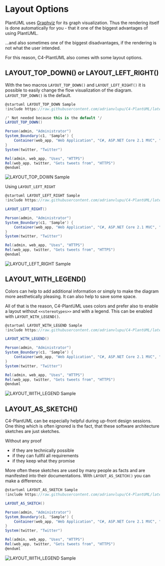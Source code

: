 # Layout Options

PlantUML uses [Graphviz](https://www.graphviz.org/) for its graph visualization. Thus the rendering itself is done automatically for you - that it one of the biggest advantages of using PlantUML.

...and also sometimes one of the biggest disadvantages, if the rendering is not what the user intended.

For this reason, C4-PlantUML also comes with some layout options.

## LAYOUT_TOP_DOWN() or LAYOUT_LEFT_RIGHT()

With the two macros `LAYOUT_TOP_DOWN()` and `LAYOUT_LEFT_RIGHT()` it is possible to easily change the flow visualization of the diagram. `LAYOUT_TOP_DOWN()` is the default.

```csharp
@startuml LAYOUT_TOP_DOWN Sample
!include https://raw.githubusercontent.com/adrianvlupu/C4-PlantUML/latest/C4_Container.puml

/' Not needed because this is the default '/
LAYOUT_TOP_DOWN()

Person(admin, "Administrator")
System_Boundary(c1, 'Sample') {
    Container(web_app, "Web Application", "C#, ASP.NET Core 2.1 MVC", "Allows users to compare multiple Twitter timelines")
}
System(twitter, "Twitter")

Rel(admin, web_app, "Uses", "HTTPS")
Rel(web_app, twitter, "Gets tweets from", "HTTPS")
@enduml
```

![LAYOUT_TOP_DOWN Sample](http://www.plantuml.com/plantuml/png/xLXhRziw4ltkNy7hV6W3E8sJFfhDEaRzK1vOnmaiPRDtsy9Wf74iN9aKIBgkTzl_laD9PcGpMa7sRJvT1aWKSURCcI5r-FWa5HLgFejghqYFHrn8VDWhRRNQRm5CGWR46JZNpj0Rdz_WhzxDu6P4ziwJLaCaLosZa3rMnFIStkKmHNIl_ksGe-DQJVuHifWAEYDeHEUHyk2xwaJX8vi1KyJ7No3oPWj1u_imK5Dot6pcti_ezskGaZw26_u7oD7xPjvBWAyeUuo0_BT6iBc82bmjOpZdJAKUnqcFdDA0Bp0vCg6HXDhFF4n72Bx889AoahqFIKlUQ2ZxRJx0psSvjLeFVCu2AfRjzehV1ei2paqhmWQFTqbBtdQv240KlTSZ2YIWSWg1flcA3EYIprMr8OuuCXvqVh-vyyOTT-p-m_5wbxcK7wZ_nwFGoMOy7CVfzdivYobbmKA4IW4ZIip1dY0wko6T0Qdt-2pqYKkP9DTklPRE5JBXNFzfJT2E-3hCcO2WVKy5mtgUjWvrHvlq15050PeB4eJIdqiPSjOW322GH77o0EGRZS90MzL-0nOyfMZoNUNgtToE-pVtG_IB4r-k59yXhXvZXDsq7pZdtdXqTN7faGWcIhk8y76gSXvO-6uwAqAe-l5cZilNCCOCg6mG64Vq0QBzt8TGFplBtjR9sWoaacH-vO3wGS_8vu79vxJtQt44p6m44TKfosaOLqmKNSShJaUD5UZn6ZrJqhDwVP-iZFCTne-SQlAcB9N2AF2dRATuNzZXOKlYTtow8PJjpndyrzQXxcyV7jRNQe3S9eBF6cZ6SsETqRQx6gH-SD2kxvTYcCHiCDl6eAxLhOkV_EkLW_Qs2Tfzcc7hu40pB8UoUPOO6V0rz27W5_Z0nJR5nAoBi7OlwlCrDJ6sB2vYba7kNkHDulrjYgk5rQfmV_VI5cFp1IiWMXow7C9cM9h6HldkjYdVtQsLuDtknIj2Zeie5jCl1R2vtLKgss2Rikabsafli7lXYh5XeWg85eSkW2XXEAXKlj4svTER6pl7qUxr-p_WA5w55IpEenp39bcUoTCEcbn254Fb0nWw6tL8OFb-fhNauFCq309WN_i7ISUQprs9pzqpFgCIdz4pFeCIdq7canmNVHx3AUaG6IOxHCadQa45FYobWjaRDBaLuOoA9O48zC5FdX9lQXcIa16fiRI7EuzZBXGYvfnkWSSOWB9WqrTcU-jeINpE63v1G1GdgYJC5LF00hIbyo04vcCUpZSGomSUB1jwepyboOY7FesIk8opWwStSKAeWP0o359YVAwIPpvP3nx0DuXuh3D1I8fbsVRmVkkCt9lXk7knEhatJzuTV-oQVkTVdZCQTWPZo_33YVunXkxlhkTSv_gFZZwSTFisa6NujwHLlIieE1xhpuUpTji-l9kJhdrVaPYM6dGtJgGR5R5FpisFRxiVpWjFyl0ToJ4QZL-Ginc5Kl8d7VrJI3wT_Y_2sKoO8gflUn_FUytoEhyWPtksbzTvztkK-ollSZnmBfnXlpRLkY5DYhK87e45wTr1xSSPMMluluT6v4VjHsjZPhGp2vBEqiJ4P5TakofvtccZ4crjcAdeEgWnB08rJfXGafPzwVAAE9dGLzN3X725sv0qmxMRYZ8m_H20zCNpg5_O5xQoA8YmoNViV5SLEEUKnuQsaNTBe2ISYUScereX2_Cvs-GDs6x4hGWstsqhNqv-vygNXDlXsj1Gh7XxI3wdViMNVDll0NkSAOhKX2IBK4r3HjJBxGfz4xnW7-XjxFAssUJz7Pty226Hi36Ymf-62id8nie1MQIu-9JUbXxAD5KY5PrCjjyizd3HwrmDdL5kz_RkxKc___vFshsPEhx88ctIATzR_BKyLr-UqScgS8PhnldNBE962spzDATkMw2gtgkJ_7pDYrWL7aRGToUq8VuskTrbtoHKNVcDQqNnDraKoVuivam_vsNVE9KBVcxTU5s-SC0-YQEv9F5souGXMx1CkBQiwnWvPTz5lAzlRuOeYpdnFddVxPut_oJnDjdj9jvxpQGLABR9eL2nF-9vgd_oonJxByL6ApCEbbKs1NwLhcVmlrhNJHv5kfvrlxok5vF3bfqtQJ0BaK2ze_-6KWcgkC0RyCrDkt-4HYwTQILB--hxwPURMxaMy32cSOoMz_10Ed4SXNwogwpZgzvUWtJSspT3nqCN0UJupH6v_cTFztMYY2yacKiafGLGqwPeCfj7AjGXFPHR1OAeS0OHnf98yMT6yhLAEn4dCyFEsWYYLN9FjEuaI1tlqlDkNRJIHgRt2UO2bCH_GV_Hryzvbq_0Wlai-Xy0 "LAYOUT_TOP_DOWN Sample")

Using `LAYOUT_LEFT_RIGHT`

```csharp
@startuml LAYOUT_LEFT_RIGHT Sample
!include https://raw.githubusercontent.com/adrianvlupu/C4-PlantUML/latest/C4_Container.puml

LAYOUT_LEFT_RIGHT()

Person(admin, "Administrator")
System_Boundary(c1, 'Sample') {
    Container(web_app, "Web Application", "C#, ASP.NET Core 2.1 MVC", "Allows users to compare multiple Twitter timelines")
}
System(twitter, "Twitter")

Rel(admin, web_app, "Uses", "HTTPS")
Rel(web_app, twitter, "Gets tweets from", "HTTPS")
@enduml
```

![LAYOUT_LEFT_RIGHT Sample](http://www.plantuml.com/plantuml/png/xLfjRziu4lwkNy5rFgG1dCP9NvhD9SRwHMc2Svp0KYwtrnO6ROrZOMLI8Ecwlcl_-mrbcP7D28BaDfzM1c9Pd7dccI7ry0NvGoegr7mMEVkamoCk9Dxi5LwEyri0av01SNlkZTltXvUt-ATpsxiTaBtBv78GoLFBA6IF9J5zjtFLNo5wr_znoV69uyY_GXPJGMS4ZUWyKZvyKwqeV6GpO8gCyG-8hDb2qFWX3DIKd3GQcUSp-kq6fAIFu8N_1NByhf7r4Z1Mb3r6GFxd4BmyH0MkbZ5SSgPM7YT9YvpIW2ymEJAXaGJdHnQc9GHVf119MSdU--HAdcWe-sasm8zdEPsVZ_YS1LGicyqrloqMEPmRLeGj7c-JAtdQvY80aVTSzoYGWCef19hcFkdH9P-hSbqSSMJSQ_rvU-yFMzxG-wVhTwuoAO_e-Az7ePDDURYks-vsCXPJoeA529K2HfIOWpr0T7PzEWDIw_1PE2OUPPBSU3LdDLR8X7FzTJxXUlpeC1S2WkO35GphUNP-f1kQf2E0AWZGN90WbEEvb25dTS800aaK9oCWNsaK1jhA-GrOy9IYoNUTgtzxD-pUFlJHBqvykL8S6OUwZn5ssxxdNlh3mVN7Avz4C57QHOIFKvNnmCAtLwCYXB8lR-guV0L3p83AEe5XH4SG7MHUXDh5HVgqHZP689KazIi6r3TwH3uFJ3wjMh_aHy3C1X1HdRASXd79HD5rkEPqN5-3dcpGCoMzgDKEoDeuss3yo9acRyfIAeo2yPJj5EypEpewb_WUdsq9PVDJ2l_b_4YtDu-EQXirG6uJmMTrDEEPlavfsqrrKZiyRDOE2Z5COZQORMDGD-hMnbV-LUgGUDi4xJRDyFpmK3CiXh9v5XWPy0tqFk0REEAYIZ4nwsAioaLzjgOcHiNY8cOnvAv5tYRUhL9SBQnMXRkxbpOVcozOFj6Sq3P48SFYDBRATr-bVFTtLeBtknSl3pdEevXFtmOev7PVgcozAcNJKxILNc_tmkLZmqJb4yq9NG2Hmx1Ngdo3AkNJYnixny7FgLyEE8fNVWLpyx0nYaaMP_AqWYPN4CLGUWE6paOT4bX-a6ejEVmq3OC0s9VkOTAmuNDVu7F_ZC-Wm6VmZ4-lmAUN-YJRnJ6FuOoqY0oJ5QBa4xMW0c-MKi7iDPhSYN16nP9017hZ9y-8FxKCISY8r5ZQmvl7CHSA4JDETy1Z341PiEqhqxLrj2HZpXZUGK0K9weWp3LJm0AqfVCW13R6FDol89OZ7YphUg4_9KcFXsCQ9N4PPuTFJ-A4K1qXPHYiYF6vIkxvP3Du05yXuh7E124fbgNgvltE7NYt_M7xuthdtZXzU_AXRThTV_lkeD_g3It3zwVwOmozFptVlScq7n-_FsrtRI3ByFVaAdjMaBCzrgyFPysclNatErtxl28nBJHeR-r8jofYxvmR7zwqtr_cxkJX6v9ZD1g-86VJ2uNaJrlwaqj-DVnVXBCPC7bKttG-N7OQnNL-GSxsQ2-ky-xdA0_N_jMmvtvq-rrdgdL3cXIT21w11Qkp0-Vx1TcuyBUFHkIxy_ryQsGqKmko6gM9YSakptPTygpJLYMQsZ1LqKrGOvW7QfmmeIGj-z1bdxYfq9VLmuHmYTEGLOQR9nK5OFec03aMpwD-Pf_PsY8dmZRVeVjDbU1iAuzDtaQkb41XE1FFItgrH1OoSR39ss1LYTiHBBvLArzCVjVA5uQhVcneA9OyFIIVLdxvXtpLru0TpXH5QaAIHQYc8IFgvLQ5OnCyPnteRwtogYpo_e5EumWXaR0nec8y3HMIaVMr0x98SFNTwhJqIAvI9LBHoQJwOh63arxhkkyECgktjszEkzrtFsdrPkhu8fEqIQTuRL5-UlvxUaOdgy8fhkddNpE96osmzTFikcs1AdkkJhBZDIjYPNZOWbwPqBRuM-IgoxwLK7dbDwubnTzaaIVxivWpVP-LVUDKAFZPUUDLySG11oIEvfB4rQO9GpPdcl1iMTSnCig-YtZVtDtsKHOpudtwhjs-RFmayJRPxIRUUutaob5iaqEkOd_0_LJtz9Sfzj-AZLPMFnYhT0ZyAbrFuN-rhfiyB5stUBoyhkUGSwn_672ST0DAWrc8Z6ej_HrA9QZY0e_4jrVnu-CwsVVeB8vW_s3r3cVci0MCXZIE4US1HgGLnr4uJjQNDNpKsQkJbdVtkk_ww2A0dBm-9ZV_wkYsLXJnXIHpYMoq5Ee4jCZDvf4AjOpwABmA157X32AC9P7RZvJTAxLgH9pK31kT0KJhh9vetKkGEjwLxzzvQAMDJEiJp4TG4d-2_j87qLcNFu05yrdqVm00 "LAYOUT_LEFT_RIGHT Sample")

## LAYOUT_WITH_LEGEND()

Colors can help to add additional information or simply to make the diagram more aesthetically pleasing.
It can also help to save some space.

All of that is the reason, C4-PlantUML uses colors and prefer also to enable a layout without `<<stereotypes>>` and with a legend.
This can be enabled with `LAYOUT_WITH_LEGEND()`.

```csharp
@startuml LAYOUT_WITH_LEGEND Sample
!include https://raw.githubusercontent.com/adrianvlupu/C4-PlantUML/latest/C4_Container.puml

LAYOUT_WITH_LEGEND()

Person(admin, "Administrator")
System_Boundary(c1, 'Sample') {
    Container(web_app, "Web Application", "C#, ASP.NET Core 2.1 MVC", "Allows users to compare multiple Twitter timelines")
}
System(twitter, "Twitter")

Rel(admin, web_app, "Uses", "HTTPS")
Rel(web_app, twitter, "Gets tweets from", "HTTPS")
@enduml
```

![LAYOUT_WITH_LEGEND Sample](https://www.plantuml.com/plantuml/png/0/tLh_Szes5F-Tk_mF6kaTQPgK9EtQB2DS2JXDReHmu2phsXqdR06-6ScJv5AszN_Vast0-0lOG7FRdBi0rjFxlCzxalNqv7T2OYxTiOsQjG_t3thlyLQ_wJMrzrghWRfuxDYaK4BrryTj6rFvSDVSWvyZAHrnKIuFBJbo-oyDDYvZarkOVhPTnoqlIIlvEhCP5-hR_jfBzVXkQBC-jj4phQdTQIszTtqF_-htpViEkaJ5_MllAeO4VOCpo-ctUbCB2PvuLz6tjYkdjaM76vYhQ_MRbcz4z_PN3LIVdYa1yRj57Spn69baW5rRwkIBhDdMa8u9bSY0VuGl2quuTXujKuxGsSb9k66ClzmH8V2GTAq_2Jhz_cIvOvCC2JMl63S9z_oE9CTKG2EW90XYu_SXPourCmXVCofziRZ3bwtWn92O3cs2_jeh8BYwm90mENM8KkARVkOtYH4ssGGyZWRO5cIly3NYConn7ujTgAfnpYOpFJwJ_JVUvTzQ48pTdkDyJM5QgVIL6p6VLgjpKwFsfDX_4eD_xLt-xN0m4nhKU2NW9J4YPc1U2JNnbBaonnXsE3E8wNA2RcuRMg-hQntjNl_GrWwUxnL6bacGcDiDuZ0QvZqY_OC7IQtRw_wawVKRfM3XhtvamErhcdRLg8T5HfYQ4sv9IIYCHvSaJ23bgHOU4rIiix5bm9EA2dJNXHdiJoOqO4nzL0PCJJ25TCc9MNt4d48uBYfbrL15TKwm92Q8SsHQmd25i1WzGfGGKo39K9-WpzYsJ2MLYRP-t-urxXzRYhLaZgU3ISd0T4kD5L2VIKzJkzPxdTltD_h1SxHNiCb0AbtS6exaIbKb61RUEBH8daUkI_zmcUSAbtggPsgc1y_00LWSeMSsxXCRU7t7YNGvHQN5D2zUNfPU-08lIaMqD1cmGD3cAV7jdK7aWOLFDVGoe7-Y5G6JwWBkH1x8BqhLZt1NwNbH-grILcBLxCOgRtQ8ZTKlCRASJRoxY3DewWKSJu6Sz-Kin7OUuyjY4LW7ag7xipxe0XqU-jqE3sC3OXDeIOmHtTY4JxHSzYCGzN_rewzwvlfoEMag91jyy6p0sLWPnq8ZqMSIQpb2nUFZQbKPdSqTYJfyOrUXp3oLXfRkVhNkvgLKgHmVPwUK1f6BLmfaEcYBm0EgptZkSEM9rYgKV67R86eRKmHVvepUpdWcGwU3DtA7Jorv-MBOs3fu6s2o2NqAQiamksAN3loGczn3En-rXwrvvKPqlZqfvvknIWTjvgQbKi9yn9fRyze04pBLfw2M3BChTkd0dTpal2m-7xlErjGs0LLxYoTXbmAqCuQB7J2w8RP3kDWkLmTTI-kLIeRL3tJy4RR69g6_DOxL_KmUKCeULYfxoAUiir9P9v-ovafbpIHbgcPcC8TSe1eIbhSX4smW9nXKYgcGPFnIkR_DhJ7iiH2nYIfxYGkaZsAIoA98A6LUbwxhE8nBLK1Pz6eJvW04fcQqimWsnlOKjloKmZUW1vjckGxdbaeW1CBODIr23Q2YVIPyscVcz4ZjtqV86tQMWMqFc39wlBZZU1OTWKwX2YLA08QUzvqDbj5DyfdOpF7gVf9WvPcjAgHjhTEzR_MkteUhcUUlpzvUXSkUsY-wrcdLchqayJVdwYyitltGrRMxPQdJqpVdLur4fKdYFtZNfXNLnFAQciQC-iMrvHfQK9ECLult2ckQe-NFg3z18bnyEtdxwkhDzQeQ8Fa2bb5izvx4shIuHim-hwc_LMRxa-8RMniP9n4ZNzNVNjTFCldsIQnD6zxPV3ihMl-RNRkmyT_lsQqgsl6ZhSIYjkqTSlWbrht2tnMlR7oHS6PKFJpq3qGE3ojbJwgA_bOzee-FAl8V0q5hX6yrM8lynhIvN4Mpw2mhI_DYI3vOwa0URFNP9QPAMh2sRfSajJthujNYfJAjVrVLNESFI2nGkDww9aT9H56rIY8CdepsYNwYWK16u5NGFUsBp4molXnimZO1CXVZF5Oasz7rHb9cslF7I3wsYIYvc6O0NWMzMMotOhkps6v9lT6F4v-VlEukk36O4Daut6wZs-WdnpUPvcx22vXaLO3NSiuNtvqT_cdg5DNXbY2zzUU0gKTsnOMQsIvzvTbVC2MsGVHLnD4stgJM8Rl15eKd9vfOSWJxHlc4srPZZfwsKTKZsz1DTg4_GYV31fLWyLm8SsDamIPNWdk33ie9dbxuvX-3beNF5H8fF1XikvkjGzfOksrfdUNDvEjNvut6zplTJCxz6dfP8sk-k_ogHgf8BE-DiqjulsDjhlxViFp_dAy7hN6dL1VJ5VrFalhvqo_XTOoWL9kOesH_1K0jSk4ndM-LNMVVkbmgkvsHTJcRoMkCJig6PcvDoWoUtAkf1gv9ORwvMtUMwCofRfLrpBKa91w5fCTPeH1iPB4vjjHnHarzMaB2kif0Io6Q2XcdHwZalv1RUex-2jvWd0t-2UdtiEE0daVIHpN7iI4ZKFX5PTp-4QfrsozRcWvT8BndBq_HtSzrrLQpRJOHo1LgQOUSms1ZzVOd6hksj5GseK_KYtWSIMjCODqb0cpx6bXt8Fr6q1E8GQCwkfcnMfZr8A0dVDxeUhiBKafethfGyvv8C6D2r8SwUGXtUGTkTSVsFm00 "LAYOUT_WITH_LEGEND Sample")


## LAYOUT_AS_SKETCH()

C4-PlantUML can be especially helpful during up-front design sessions.
One thing which is often ignored is the fact, that these software architecture sketches are just sketches.

Without any proof

* if they are technically possible
* if they can fullfil all requirements
* if they keep what they promise

More often these sketches are used by many people as facts and are manifested into their documentations.
With `LAYOUT_AS_SKETCH()` you can make a difference.

```csharp
@startuml LAYOUT_AS_SKETCH Sample
!include https://raw.githubusercontent.com/adrianvlupu/C4-PlantUML/latest/C4_Container.puml

LAYOUT_AS_SKETCH()

Person(admin, "Administrator")
System_Boundary(c1, 'Sample') {
    Container(web_app, "Web Application", "C#, ASP.NET Core 2.1 MVC", "Allows users to compare multiple Twitter timelines")
}
System(twitter, "Twitter")

Rel(admin, web_app, "Uses", "HTTPS")
Rel(web_app, twitter, "Gets tweets from", "HTTPS")
@enduml
```

![LAYOUT_WITH_LEGEND Sample](https://www.plantuml.com/plantuml/png/0/tLh_Szes5F-Tk_mF6kaTQPgK9EtQB2DS2JXDReHmu2phsXqdR06-6ScJv5AszN_Vast0-0lOG7FRdBi0rjFxlCzxalNqv7T2OYxTiOsQjG_t3thlyLQ_wJMrzrghWRfuxDYaK4BrryTj6rFvSDVSWvyZAHrnKIuFBJbo-oyDDYvZarkOVhPTnoqlIIlvEhCP5-hR_jfBzVXkQBC-jj4phQdTQIszTtqF_-htpViEkaJ5_MllAeO4VOCpo-ctUbCB2PvuLz6tjYkdjaM76vYhQ_MRbcz4z_PN3LIVdYa1yRj57Spn69baW5rRwkIBhDdMa8u9bSY0VuGl2quuTXujKuxGsSb9k66ClzmH8V2GTAq_2Jhz_cIvOvCC2JMl63S9z_oE9CTKG2EW90XYu_SXPourCmXVCofziRZ3bwtWn92O3cs2_jeh8BYwm90mENM8KkARVkOtYH4ssGGyZWRO5cIly3NYConn7ujTgAfnpYOpFJwJ_JVUvTzQ48pTdkDyJM5QgVIL6p6VLgjpKwFsfDX_4eD_xLt-xN0m4nhKU2NW9J4YPc1U2JNnbBaonnXsE3E8wNA2RcuRMg-hQntjNl_GrWwUxnL6bacGcDiDuZ0QvZqY_OC7IQtRw_wawVKRfM3XhtvamErhcdRLg8T5HfYQ4sv9IIYCHvSaJ23bgHOU4rIiix5bm9EA2dJNXHdiJoOqO4nzL0PCJJ25TCc9MNt4d48uBYfbrL15TKwm92Q8SsHQmd25i1WzGfGGKo39K9-WpzYsJ2MLYRP-t-urxXzRYhLaZgU3ISd0T4kD5L2VIKzJkzPxdTltD_h1SxHNiCb0AbtS6exaIbKb61RUEBH8daUkI_zmcUSAbtggPsgc1y_00LWSeMSsxXCRU7t7YNGvHQN5D2zUNfPU-08lIaMqD1cmGD3cAV7jdK7aWOLFDVGoe7-Y5G6JwWBkH1x8BqhLZt1NwNbH-grILcBLxCOgRtQ8ZTKlCRASJRoxY3DewWKSJu6Sz-Kin7OUuyjY4LW7ag7xipxe0XqU-jqE3sC3OXDeIOmHtTY4JxHSzYCGzN_rewzwvlfoEMag91jyy6p0sLWPnq8ZqMSIQpb2nUFZQbKPdSqTYJfyOrUXp3oLXfRkVhNkvgLKgHmVPwUK1f6BLmfaEcYBm0EgptZkSEM9rYgKV67R86eRKmHVvepUpdWcGwU3DtA7Jorv-MBOs3fu6s2o2NqAQiamksAN3loGczn3En-rXwrvvKPqlZqfvvknIWTjvgQbKi9yn9fRyze04pBLfw2M3BChTkd0dTpal2m-7xlErjGs0LLxYoTXbmAqCuQB7J2w8RP3kDWkLmTTI-kLIeRL3tJy4RR69g6_DOxL_KmUKCeULYfxoAUiir9P9v-ovafbpIHbgcPcC8TSe1eIbhSX4smW9nXKYgcGPFnIkR_DhJ7iiH2nYIfxYGkaZsAIoA98A6LUbwxhE8nBLK1Pz6eJvW04fcQqimWsnlOKjloKmZUW1vjckGxdbaeW1CBODIr23Q2YVIPyscVcz4ZjtqV86tQMWMqFc39wlBZZU1OTWKwX2YLA08QUzvqDbj5DyfdOpF7gVf9WvPcjAgHjhTEzR_MkteUhcUUlpzvUXSkUsY-wrcdLchqayJVdwYyitltGrRMxPQdJqpVdLur4fKdYFtZNfXNLnFAQciQC-iMrvHfQK9ECLult2ckQe-NFg3z18bnyEtdxwkhDzQeQ8Fa2bb5izvx4shIuHim-hwc_LMRxa-8RMniP9n4ZNzNVNjTFCldsIQnD6zxPV3ihMl-RNRkmyT_lsQqgsl6ZhSIYjkqTSlWbrht2tnMlR7oHS6PKFJpq3qGE3ojbJwgA_bOzee-FAl8V0q5hX6yrM8lynhIvN4Mpw2mhI_DYI3vOwa0URFNP9QPAMh2sRfSajJthujNYfJAjVrVLNESFI2nGkDww9aT9H56rIY8CdepsYNwYWK16u5NGFUsBp4molXnimZO1CXVZF5Oasz7rHb9cslF7I3wsYIYvc6O0NWMzMMotOhkps6v9lT6F4v-VlEukk36O4Daut6wZs-WdnpUPvcx22vXaLO3NSiuNtvqT_cdg5DNXbY2zzUU0gKTsnOMQsIvzvTbVC2MsGVHLnD4stgJM8Rl15eKd9vfOSWJxHlc4srPZZfwsKTKZsz1DTg4_GYV31fLWyLm8SsDamIPNWdk33ie9dbxuvX-3beNF5H8fF1XikvkjGzfOksrfdUNDvEjNvut6zplTJCxz6dfP8sk-k_ogHgf8BE-DiqjulsDjhlxViFp_dAy7hN6dL1VJ5VrFalhvqo_XTOoWL9kOesH_1K0jSk4ndM-LNMVVkbmgkvsHTJcRoMkCJig6PcvDoWoUtAkf1gv9ORwvMtUMwCofRfLrpBKa91w5-0jnXKAmZSNcs5A76JNrQGa9goe37OLe8cIS7g6I_pfkwJdwAtX_SJRq9wJVmuu3UXv97zKSnuPyGA4NbMdxHwZMRRziQJfqWU2UlJn5Tp_NLLlDjjb485UeXHqo3eEDrRkVQEpQqbAvX3vHh-5n9AqnWLMN2B3jQs3TWVGRGKyW1etgu6R6Qc7MWu2Uy7cZw-qkI2cXUUj2pNiYmOm9KH_gt27SvHqurHtR_m00 "LAYOUT_WITH_LEGEND Sample")
